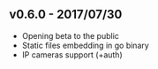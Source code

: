 ## v0.6.0 - 2017/07/30

- Opening beta to the public
- Static files embedding in go binary
- IP cameras support (+auth)
